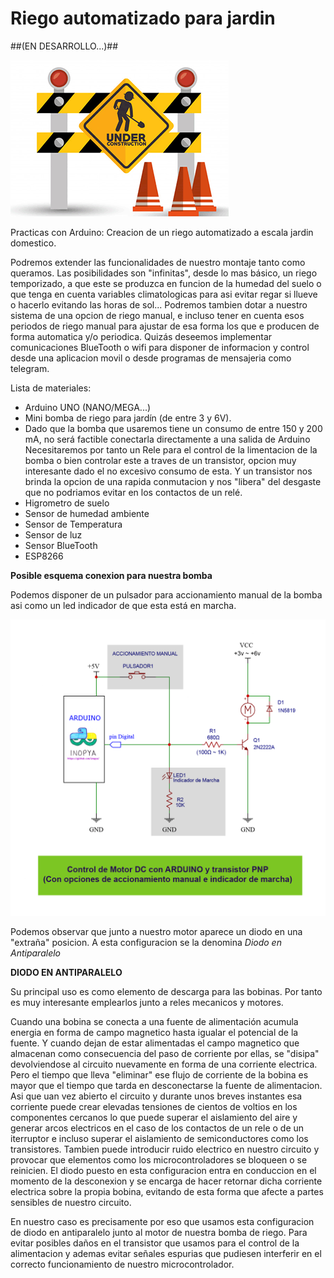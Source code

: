 # Riego automatizado para jardin  
##(EN DESARROLLO...)##

![](./en-construccion.png)

Practicas con Arduino: Creacion de un riego automatizado a escala jardin domestico.

Podremos extender las funcionalidades de nuestro montaje tanto como queramos.
Las posibilidades son "infinitas", desde lo mas básico, un riego temporizado, a que este se produzca en funcion de la humedad del suelo o que tenga en cuenta variables climatologicas para asi evitar regar si llueve o hacerlo evitando las horas de sol...
Podremos tambien dotar a nuestro sistema de una opcion de riego manual, e incluso tener en cuenta esos periodos de riego manual para ajustar de esa forma los que e producen de forma automatica y/o periodica.
Quizás deseemos implementar comunicaciones BlueTooth o wifi para disponer de informacion y control desde una aplicacion movil o desde programas de mensajeria como telegram.

Lista de materiales:

- Arduino UNO (NANO/MEGA...)
- Mini bomba de riego para jardín (de entre 3 y 6V).
- Dado que la bomba que usaremos tiene un consumo de entre 150 y 200 mA, no será factible conectarla directamente a una salida de Arduino
  Necesitaremos por tanto un Rele para el control de la limentacion de la bomba o bien controlar este a traves de un transistor, 
  opcion muy interesante dado el no excesivo consumo de esta. Y un transistor nos brinda la opcion de una rapida conmutacion y nos "libera" del desgaste que no podriamos     evitar en los contactos de un relé. 
- Higrometro de suelo
- Sensor de humedad ambiente
- Sensor de Temperatura
- Sensor de luz
- Sensor BlueTooth
- ESP8266

**Posible esquema conexion para nuestra bomba**

Podemos disponer de un pulsador para accionamiento manual de la bomba asi como un led indicador de que esta está en marcha.

![](./Arduino-Motor_DC-y-transistorPNP.png)


Podemos observar que junto a nuestro motor aparece un diodo en una "extraña" posicion.
A esta configuracion se la denomina *Diodo en Antiparalelo*

**DIODO EN ANTIPARALELO**

Su principal uso es como elemento de descarga para las bobinas.
Por tanto es muy interesante emplearlos junto a reles mecanicos y motores.

Cuando una bobina se conecta a una fuente de alimentación acumula energia en forma de campo magnetico hasta igualar el potencial de la fuente.
Y cuando dejan de estar alimentadas el campo magnetico que almacenan como consecuencia del paso de corriente por ellas, se "disipa" devolviendose al circuito nuevamente en forma de una corriente electrica.
Pero el tiempo que lleva "eliminar" ese flujo de corriente de la bobina es mayor que el tiempo que tarda en desconectarse la fuente de alimentacion.
Asi que uan vez abierto el circuito y durante unos breves instantes esa corriente puede crear elevadas tensiones de cientos de voltios en los componentes cercanos lo que puede superar el aislamiento del aire y generar arcos electricos en el caso de los contactos de un rele o de un iterruptor e incluso superar el aislamiento de semiconductores como los transistores.
Tambien puede introducir ruido electrico en nuestro circuito y provocar que elementos como los microcontroladores se bloqueen o se reinicien.
El diodo puesto en esta configuracion entra en conduccion en el momento de la desconexion y se encarga de hacer retornar dicha corriente electrica sobre la propia bobina, evitando de esta forma que afecte a partes sensibles de nuestro circuito.

En nuestro caso es precisamente por eso que usamos esta configuracion de diodo en antiparalelo junto al motor de nuestra bomba de riego. Para evitar posibles daños en el transistor que usamos para el control de la alimentacion y ademas evitar señales espurias que pudiesen interferir en el correcto funcionamiento de nuestro microcontrolador.


